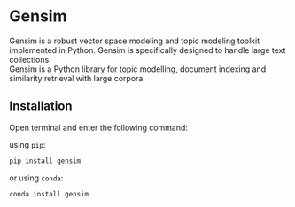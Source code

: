 # Gensim

Gensim is a robust vector space modeling and topic modeling toolkit implemented in Python. Gensim is specifically designed to handle large text collections.  
Gensim is a Python library for topic modelling, document indexing and similarity retrieval with large corpora.

## Installation

Open terminal and enter the following command:

using `pip`:
```python
pip install gensim
```

or using `conda`:
```python
conda install gensim
```

